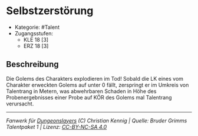 <!---
Dies ist ein Fanwerk für DUNGEONSLAYERS (C) von Christian Kennig

Quellen:      [Bruder Grimms Talentpaket 1](https://www.f-space.de/ds4/downloads.html)
              [Talentbeschreibungen](https://www.f-space.de/ds4/tools-talentcards.html)
License:      [CC-BY-NC-SA 4.0](https://creativecommons.org/licenses/by-nc-sa/4.0/deed.de)
Richtlinien:  [Fanwerkrichtlinien](https://www.dungeonslayers.net/fanwerk-richtlinien/)
Autor:        Zauberlehrling
-->

  
# Selbstzerstörung  
- Kategorie: #Talent  
- Zugangsstufen:  
  - KLE 18 [3]  
  - ERZ 18 [3]  

## Beschreibung  
Die Golems des Charakters explodieren im Tod! Sobald die LK eines vom Charakter erweckten Golems auf unter 0 fällt, zerspringt er im Umkreis von Talentrang in Metern, was abwehrbaren Schaden in Höhe des Probenergebnisses einer Probe auf KÖR des Golems mal Talentrang verursacht.


___  
*Fanwerk für [Dungeonslayers](https://www.dungeonslayers.net/) (C) Christian Kennig | Quelle: Bruder Grimms Talentpaket 1 | Lizenz: [CC-BY-NC-SA 4.0](https://creativecommons.org/licenses/by-nc-sa/4.0/deed.de)*  
